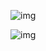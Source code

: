 ![img](https://images2018.cnblogs.com/blog/1251492/201807/1251492-20180705093420518-608899068.png)

![img](https://images2018.cnblogs.com/blog/1251492/201807/1251492-20180705094400040-827941963.png)